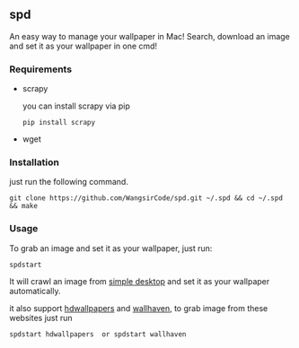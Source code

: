 ## spd
An easy way to manage your wallpaper in Mac!
Search, download an image and set it as your wallpaper in one cmd!

### Requirements 
- scrapy

    you can install scrapy via pip

    ```
    pip install scrapy
    ```

- wget

### Installation
just run the following command.

```
git clone https://github.com/WangsirCode/spd.git ~/.spd && cd ~/.spd && make
```

### Usage
To grab an image and set it as your wallpaper, just run:

```
spdstart
```
It will crawl an image from [simple desktop](http://simpledesktops.com/) and set it as your wallpaper automatically.

it also support [hdwallpapers](https://www.hdwallpapers.in) and [wallhaven](https://alpha.wallhaven.cc), to grab image from these websites just run

```
spdstart hdwallpapers  or spdstart wallhaven
```




